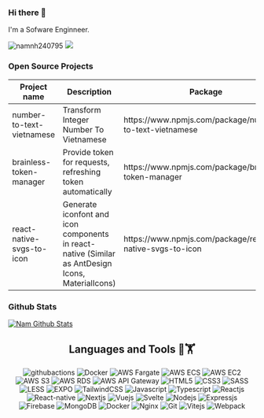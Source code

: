 <!--
**namnh240795/namnh240795** is a ✨ _special_ ✨ repository because its `README.md` (this file) appears on your GitHub profile.

Here are some ideas to get you started:

- 🔭 I’m currently working on ...
- 🌱 I’m currently learning ...
- 👯 I’m looking to collaborate on ...
- 🤔 I’m looking for help with ...
- 💬 Ask me about ...
- 📫 How to reach me: ...
- 😄 Pronouns: ...
- ⚡ Fun fact: ...
-->

### Hi there 👋

I'm a Sofware Enginneer.

<div>
  <img src="https://komarev.com/ghpvc/?username=namnh240795&style=flat" alt="namnh240795" />
  <img src="https://shields.io/github/stars/namnh240795">
</div>

### Open Source Projects
<table>
  <thead>
    <tr>
      <th>
        Project name
      </th>
      <th>
        Description
      </th>
      <th>
        Package
      </th>
      <th>
        Downloads
      </th>
    </tr>
  </thead>
  <tbody>
    <tr>
      <td>number-to-text-vietnamese</td>
      <td>Transform Integer Number To Vietnamese</td>
      <td>https://www.npmjs.com/package/number-to-text-vietnamese</td>
      <td>https://img.shields.io/npm/dm/number-to-text-vietnamese</td>
    </tr>
    <tr>
      <td>brainless-token-manager</td>
      <td>Provide token for requests, refreshing token automatically</td>
      <td>https://www.npmjs.com/package/brainless-token-manager</td>
      <td>https://img.shields.io/npm/dm/brainless-token-manager</td>
    </tr>
    <tr>
      <td>react-native-svgs-to-icon</td>
      <td>Generate iconfont and icon components in react-native (Similar as AntDesign Icons, MaterialIcons) </td>
      <td>https://www.npmjs.com/package/react-native-svgs-to-icon</td>
      <td>https://img.shields.io/npm/dm/react-native-svgs-to-icon</td>
    </tr>
  </tbody>
</table>


### Github Stats
[![Nam Github Stats](https://github-readme-stats.vercel.app/api?username=namnh240795&count_private=true&theme=dark&show_icons=true)](https://github.com/namnh240795)

<h2 align='center'>Languages and Tools 🔧🏋</h2>

<div align='center'>
  <img src="https://img.shields.io/badge/Github Actions-2088FF.svg?style=flat-square&logo=githubactions&logoColor=white" alt="githubactions" />
  <img src="https://img.shields.io/badge/Docker-2496ed.svg?style=flat-square&logo=docker&logoColor=white" alt="Docker" />
  <img src="https://img.shields.io/badge/AWS Fargate-FF9900.svg?style=flat-square&logo=awsfargate&logoColor=white" alt="AWS Fargate" />
  <img src="https://img.shields.io/badge/AWS ECS-FF9900.svg?style=flat-square&logo=amazonecs&logoColor=white" alt="AWS ECS" />
  <img src="https://img.shields.io/badge/AWS EC2-FF9900.svg?style=flat-square&logo=amazonec2&logoColor=white" alt="AWS EC2" />
  <img src="https://img.shields.io/badge/AWS S3-FF9900.svg?style=flat-square&logo=amazons3&logoColor=white" alt="AWS S3" />
  <img src="https://img.shields.io/badge/AWS RDS-FF9900.svg?style=flat-square&logo=amazonrds&logoColor=white" alt="AWS RDS" />
  <img src="https://img.shields.io/badge/AWS API Gateway-FF9900.svg?style=flat-square&logo=amazonapigateway&logoColor=white" alt="AWS API Gateway" />
  <img src="https://img.shields.io/badge/html5-%23E34F26.svg?style=flat-square&logo=html5&logoColor=white" alt="HTML5" />
  <img src="https://img.shields.io/badge/css3-%231572B6.svg?style=flat-square&logo=css3&logoColor=white" alt="CSS3" />
  <img src="https://img.shields.io/badge/SASS-hotpink.svg?style=flat-square&logo=SASS&logoColor=white" alt="SASS" />
  <img src="https://img.shields.io/badge/LESS-%230db7ed.svg?style=flat-square&logo=less&logoColor=white" alt="LESS" />
  <img src="https://img.shields.io/badge/expo-000020.svg?style=flat-square&logo=expo&logoColor=white" alt="EXPO" />
  <img src="https://img.shields.io/badge/Tailwindcss-%2338B2AC.svg?style=flat-square&logo=tailwind-css&logoColor=white" alt="TailwindCSS" />
  <img src="https://img.shields.io/badge/Javascript-%23323330.svg?style=flat-square&logo=javascript&logoColor=%23F7DF1E" alt="Javascript" />
  <img src="https://img.shields.io/badge/Typescript-%23007ACC.svg?style=flat-square&logo=typescript&logoColor=white" alt="Typescript" />
  <img src="https://img.shields.io/badge/Reactjs-%2320232a.svg?style=flat-square&logo=react&logoColor=%2361DAFB" alt="Reactjs" />
  <img src="https://img.shields.io/badge/ReactNative-%2320232a.svg?style=flat-square&logo=react&logoColor=%2361DAFB" alt="React-native" />
  <img src="https://img.shields.io/badge/Nextjs-black?style=flat-square&logo=next.js&logoColor=white" alt="Nextjs" />
  <img src="https://img.shields.io/badge/Vuejs-%2335495e.svg?style=flat-square&logo=vuedotjs&logoColor=%234FC08D" alt="Vuejs" />
  <img src="https://img.shields.io/badge/Svelte-ff3e00?style=flat-square&logo=svelte&logoColor=white" alt="Svelte" />
  <img src="https://img.shields.io/badge/Nodejs-6DA55F?style=flat-square&logo=node.js&logoColor=white" alt="Nodejs" />
  <img src="https://img.shields.io/badge/Expressjs-6DA55F?style=flat-square&logo=express&logoColor=white" alt="Expressjs" />
  <img src="https://img.shields.io/badge/Firebase-%23039BE5.svg?style=flat-square&logo=firebase" alt="Firebase" />
  <img src="https://img.shields.io/badge/MongoDB-%234ea94b.svg?style=flat-square&logo=mongodb&logoColor=white" alt="MongoDB" />
  <img src="https://img.shields.io/badge/Docker-%230db7ed.svg?style=flat-square&logo=docker&logoColor=white" alt="Docker" />
  <img src="https://img.shields.io/badge/Nginx-%234ea94b.svg?style=flat-square&logo=nginx&logoColor=white" alt="Nginx" />
  <img src="https://img.shields.io/badge/Git-%23E34F26.svg?style=flat-square&logo=git&logoColor=white" alt="Git" />
  
  <img src="https://img.shields.io/badge/Vitejs-blueviolet?style=flat-square&logo=vite&logoColor=white" alt="Vitejs" />
  <img src="https://img.shields.io/badge/Webpack-dodgerblue?style=flat-square&logo=webpack&logoColor=white" alt="Webpack" />
</div>
